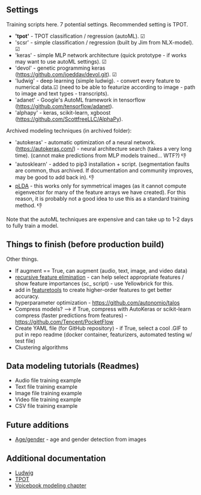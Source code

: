 ## Settings

Training scripts here. 7 potential settings. Recommended setting is TPOT.
* **'tpot'** - TPOT classification / regression (autoML). &#x2611;
* 'scsr' - simple classification / regression (built by Jim from NLX-model). &#x2611;
* 'keras' - simple MLP network architecture (quick prototype - if works may want to use autoML settings). &#x2611;
* 'devol' - genetic programming keras (https://github.com/joeddav/devol.git). &#x2611;
* 'ludwig' - deep learning (simple ludwig). - convert every feature to numerical data.&#x2611; (need to be able to featurize according to image - path to image and text types - transcripts). 
* 'adanet' - Google's AutoML framework in tensorflow (https://github.com/tensorflow/adanet).
* 'alphapy' - keras, scikit-learn, xgboost (https://github.com/ScottfreeLLC/AlphaPy).

Archived modeling techniques (in archived folder):
* 'autokeras' - automatic optimization of a neural network. (https://autokeras.com/) - neural architecture search (takes a very long time). (cannot make predictions from MLP models trained... WTF?) 👎 
* 'autosklearn' - added to pip3 installation + script. (segmentation faults are common, thus archived. If documentation and community improves, may be good to add back in). 👎 
* [pLDA](https://github.com/RaviSoji/plda) - this works only for symmetrical images (as it cannot compute eigenvector for many of the feature arrays we have created). For this reason, it is probably not a good idea to use this as a standard training method. 👎 

Note that the autoML techniques are expensive and can take up to 1-2 days to fully train a model.

## Things to finish (before production build)
Other things. 
* If augment == True, can augment (audio, text, image, and video data)
* [recursive feature elimination]() - can help select appropriate features / show feature importances (sc_ script) - use Yellowbrick for this.
* add in [featuretools](https://github.com/Featuretools/featuretools) to create higher-order features to get better accuracy.
* hyperparameter optimization - https://github.com/autonomio/talos
* Compress models? --> if True, compress with AutoKeras or scikit-learn compress (faster predictions from features) - https://github.com/Tencent/PocketFlow
* Create YAML file (for GitHub repository) - if True, select a cool .GIF to put in repo readme (docker container, featurizers, automated testing w/ test file) 
* Clustering algorithms 

## Data modeling tutorials (Readmes)
* Audio file training example
* Text file training example 
* Image file training example
* Video file training example 
* CSV file training example

## Future additions
* [Age/gender](https://towardsdatascience.com/predict-age-and-gender-using-convolutional-neural-network-and-opencv-fd90390e3ce6) - age and gender detection from images 

## Additional documentation
* [Ludwig](https://uber.github.io/ludwig/examples/#time-series-forecasting)
* [TPOT](https://epistasislab.github.io/tpot/)
* [Voicebook modeling chapter](https://github.com/jim-schwoebel/voicebook/tree/master/chapter_4_modeling)
